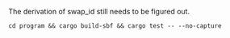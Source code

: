 The derivation of swap_id still needs to be figured out.
```console
cd program && cargo build-sbf && cargo test -- --no-capture
```
